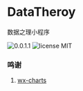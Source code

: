 # DataTheroy
数据之理小程序

![0.0.1.1](https://img.shields.io/badge/version-0.0.1.1-orange.svg) ![license MIT](https://img.shields.io/badge/license-MIT-blue.svg)

### 鸣谢
1. [wx-charts](https://github.com/xiaolin3303/wx-charts)
